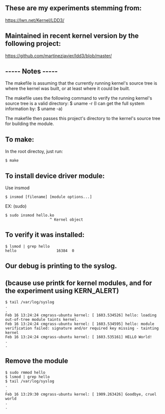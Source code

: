 ## These are my experiments stemming from:
https://lwn.net/Kernel/LDD3/

## Maintained in recent kernel version by the following project:
https://github.com/martinezjavier/ldd3/blob/master/

## ----- Notes -----
The makefile is assuming that the currently running kernel's source tree
is where the kernel was built, or at least where it could be built.

The makefile uses the following command to verify the running kernel's source
tree is a valid directory:
$ uname -r
(I can get the full system information by: $ uname -a)

The makefile then passes this project's directory to the kernel's source
tree for building the module.

## To make:
In the root directoy, just run:
```
$ make
```

## To install device driver module:
Use insmod
```
$ insmod [filename] [module options...]
```

EX: (sudo)
```
$ sudo insmod hello.ko
                    ^ Kernel object
```

## To verify it was installed:
```
$ lsmod | grep hello
hello                  16384  0
```

## Our debug is printing to the syslog.
## (bcause use printk for kernel modules, and for the experiment using KERN_ALERT)
```
$ tail /var/log/syslog
.
.
Feb 16 13:24:24 cmgrass-ubuntu kernel: [ 1603.534526] hello: loading out-of-tree module taints kernel.
Feb 16 13:24:24 cmgrass-ubuntu kernel: [ 1603.534595] hello: module verification failed: signature and/or required key missing - tainting kernel
Feb 16 13:24:24 cmgrass-ubuntu kernel: [ 1603.535161] HELLO World!
.
.
```

## Remove the module
```
$ sudo rmmod hello
$ lsmod | grep hello
$ tail /var/log/syslog
.
.
Feb 16 13:29:30 cmgrass-ubuntu kernel: [ 1909.263426] Goodbye, cruel world
.
.
```

